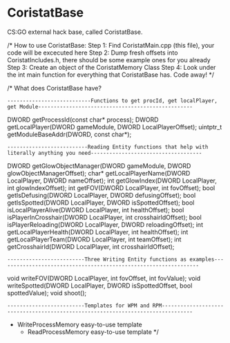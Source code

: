 # CoristatBase
CS:GO external hack base, called CoristatBase.

/* How to use CoristatBase: Step 1: Find CoristatMain.cpp (this file), your code will
										        be excecuted here
								            Step 2: Dump fresh offsets into CoristatIncludes.h, there
										        should be some example ones for you already
								            Step 3: Create an object of the CoristatMemory Class
								            Step 4: Look under the int main function for everything
								            that CoristatBase has. Code away!            */
                            
                            
/* What does CoristatBase have?
	
	---------------------------Functions to get procId, get localPlayer, get Module--------------------------------------------------
	
  DWORD getProcessId(const char* process);
	DWORD getLocalPlayer(DWORD gameModule, DWORD LocalPlayerOffset);
	uintptr_t getModuleBaseAddr(DWORD, const char*);
  
	--------------------------Reading Entity functions that help with literally anything you need------------------------------------
	
  DWORD getGlowObjectManager(DWORD gameModule, DWORD glowObjectManagerOffset);
	char* getLocalPlayerName(DWORD LocalPlayer, DWORD nameOffset);
	int getGlowIndex(DWORD LocalPlayer, int glowIndexOffset);
	int getFOV(DWORD LocalPlayer, int fovOffset);
	bool getIsDefusing(DWORD LocalPlayer, DWORD defusingOffset);
	bool getIsSpotted(DWORD LocalPlayer, DWORD isSpottedOffset);
	bool isLocalPlayerAlive(DWORD LocalPlayer, int healthOffset);
	bool isPlayerInCrosshair(DWORD LocalPlayer, int crosshairIdOffset);
	bool isPlayerReloading(DWORD LocalPlayer, DWORD reloadingOffset);
	int getLocalPlayerHealth(DWORD LocalPlayer, int healthOffset);
	int getLocalPlayerTeam(DWORD LocalPlayer, int teamOffset);
	int getCrosshairId(DWORD LocalPlayer, int crosshairIdOffset);
  
	-------------------------Three Writing Entity functions as examples-----------------------------------------------------------------
	
  void writeFOV(DWORD LocalPlayer, int fovOffset, int fovValue);
	void writeSpotted(DWORD LocalPlayer, DWORD isSpottedOffset, bool spottedValue);
	void shoot();
  
	-------------------------Templates for WPM and RPM--------------------------------------------------------------------------------
	
  - WriteProcessMemory easy-to-use template
	- ReadProcessMemory easy-to-use template
*/

